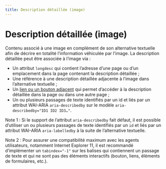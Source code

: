 ```yaml
---
title: Description détaillée (image)
---
```


# Description détaillée (image)


Contenu associé à une image en complément de son alternative textuelle afin de décrire en totalité l’information véhiculée par l’image. La description détaillée peut être associée à l’image via :

- Un attribut `longdesc` qui contient l’adresse d’une page ou d’un emplacement dans la page contenant la description détaillée ;
- Une référence à une description détaillée adjacente à l’image dans l’alternative textuelle ;
- Un [lien ou un bouton adjacent](/rgaa/glossaire/lien-ou-bouton-adjacent) qui permet d’accéder à la description détaillée dans la page ou dans une autre page ;
- Un ou plusieurs passages de texte identifiés par un id et liés par un attribut WAI-ARIA `aria-describedby` sur le modèle `aria-describedby="ID1 ID2 ID3…"`.

Note 1 : Si le support de l’attribut `aria-describedby` fait défaut, il est possible d’utiliser un ou plusieurs passages de texte identifiés par un `id` et liés par un attribut WAI-ARIA `aria-labelledby` à la suite de l’alternative textuelle.

Note 2 : Pour assurer une compatibilité maximum avec les agents utilisateurs, notamment Internet Explorer 11, il est recommandé d’implémenter un `tabindex="-1"` sur les balises qui contiennent un passage de texte et qui ne sont pas des éléments interactifs (bouton, liens, éléments de formulaires, etc.).
